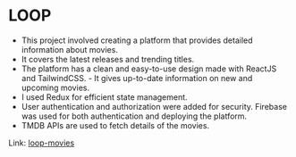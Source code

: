 # LOOP
- This project involved creating a platform that provides detailed information about movies. 
- It covers the latest releases and trending titles. 
- The platform has a clean and easy-to-use design made with ReactJS and TailwindCSS. - It gives up-to-date information on new and upcoming movies. 
- I used Redux for efficient state management. 
- User authentication and authorization were added for security. Firebase was used for both authentication and deploying the platform.
- TMDB APIs are used to fetch details of the movies.

Link: <a href="https://loop-movies.onrender.com/">loop-movies</a>
